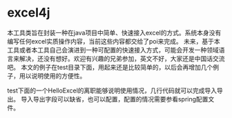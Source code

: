 # excel4j
本工具类旨在封装一种在java项目中简单、快速接入excel的方式。系统本身没有编写任何excel实质操作内容，当前这些内容都交给了poi来完成。
未来，基于本工具或者本工具自己会演进到一种可配置的快速接入方式，可能会开发一种领域语言来解决，还没有想好。欢迎有兴趣的兄弟参加，英文不好，大家还是中国话交流吧。
本文的例子在test目录下面，用起来还是比较简单的，以后会再增加几个例子，用以说明使用的方便性。

test下面的一个HelloExcel的离职能够说明使用情况，几行代码就可以完成导入导出。
导入导出字段可以缺省，也可以配置，配置的情况需要参看spring配置文件。